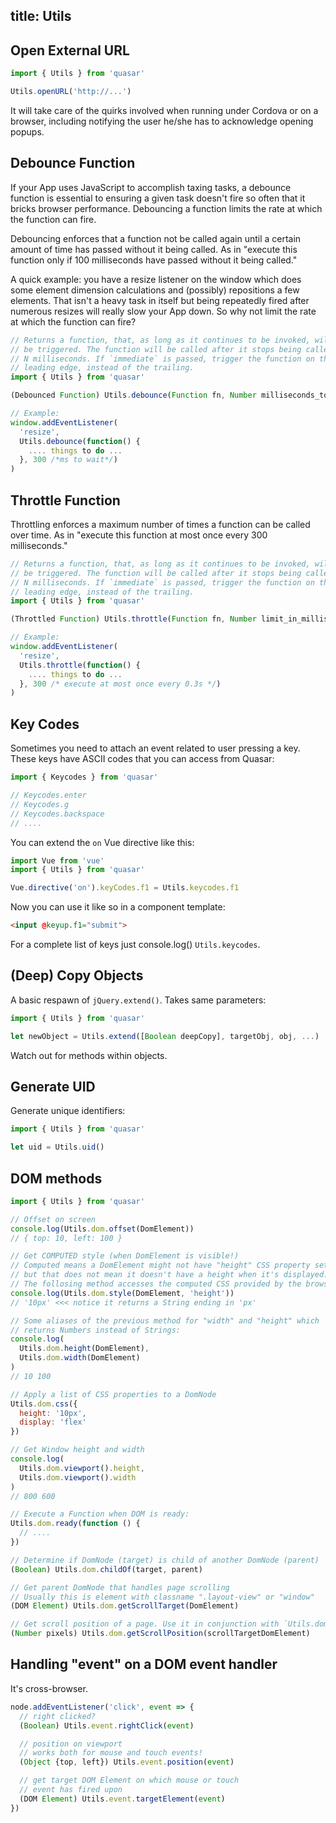 title: Utils
---
## Open External URL
``` js
import { Utils } from 'quasar'

Utils.openURL('http://...')
```

It will take care of the quirks involved when running under Cordova or on a browser, including notifying the user he/she has to acknowledge opening popups.

## Debounce Function
If your App uses JavaScript to accomplish taxing tasks, a debounce function is essential to ensuring a given task doesn't fire so often that it bricks browser performance. Debouncing a function limits the rate at which the function can fire.

Debouncing enforces that a function not be called again until a certain amount of time has passed without it being called. As in "execute this function only if 100 milliseconds have passed without it being called."

A quick example: you have a resize listener on the window which does some element dimension calculations and (possibly) repositions a few elements. That isn't a heavy task in itself but being repeatedly fired after numerous resizes will really slow your App down. So why not limit the rate at which the function can fire?

``` js
// Returns a function, that, as long as it continues to be invoked, will not
// be triggered. The function will be called after it stops being called for
// N milliseconds. If `immediate` is passed, trigger the function on the
// leading edge, instead of the trailing.
import { Utils } from 'quasar'

(Debounced Function) Utils.debounce(Function fn, Number milliseconds_to_wait, Boolean immediate)

// Example:
window.addEventListener(
  'resize',
  Utils.debounce(function() {
    .... things to do ...
  }, 300 /*ms to wait*/)
)
```

## Throttle Function
Throttling enforces a maximum number of times a function can be called over time. As in "execute this function at most once every 300 milliseconds."

``` js
// Returns a function, that, as long as it continues to be invoked, will not
// be triggered. The function will be called after it stops being called for
// N milliseconds. If `immediate` is passed, trigger the function on the
// leading edge, instead of the trailing.
import { Utils } from 'quasar'

(Throttled Function) Utils.throttle(Function fn, Number limit_in_milliseconds)

// Example:
window.addEventListener(
  'resize',
  Utils.throttle(function() {
    .... things to do ...
  }, 300 /* execute at most once every 0.3s */)
)
```

## Key Codes
Sometimes you need to attach an event related to user pressing a key. These keys have ASCII codes that you can access from Quasar:

``` js
import { Keycodes } from 'quasar'

// Keycodes.enter
// Keycodes.g
// Keycodes.backspace
// ....
```

You can extend the `on` Vue directive like this:

``` js
import Vue from 'vue'
import { Utils } from 'quasar'

Vue.directive('on').keyCodes.f1 = Utils.keycodes.f1
```

Now you can use it like so in a component template:
``` html
<input @keyup.f1="submit">
```

For a complete list of keys just console.log() `Utils.keycodes`.

## (Deep) Copy Objects
A basic respawn of `jQuery.extend()`. Takes same parameters:
``` js
import { Utils } from 'quasar'

let newObject = Utils.extend([Boolean deepCopy], targetObj, obj, ...)
```
Watch out for methods within objects.

## Generate UID
Generate unique identifiers:
``` js
import { Utils } from 'quasar'

let uid = Utils.uid()
```

## DOM methods
``` js
import { Utils } from 'quasar'

// Offset on screen
console.log(Utils.dom.offset(DomElement))
// { top: 10, left: 100 }

// Get COMPUTED style (when DomElement is visible!)
// Computed means a DomElement might not have "height" CSS property set,
// but that does not mean it doesn't have a height when it's displayed.
// The follosing method accesses the computed CSS provided by the browser:
console.log(Utils.dom.style(DomElement, 'height'))
// '10px' <<< notice it returns a String ending in 'px'

// Some aliases of the previous method for "width" and "height" which
// returns Numbers instead of Strings:
console.log(
  Utils.dom.height(DomElement),
  Utils.dom.width(DomElement)
)
// 10 100

// Apply a list of CSS properties to a DomNode
Utils.dom.css({
  height: '10px',
  display: 'flex'
})

// Get Window height and width
console.log(
  Utils.dom.viewport().height,
  Utils.dom.viewport().width
)
// 800 600

// Execute a Function when DOM is ready:
Utils.dom.ready(function () {
  // ....
})

// Determine if DomNode (target) is child of another DomNode (parent)
(Boolean) Utils.dom.childOf(target, parent)

// Get parent DomNode that handles page scrolling
// Usually this is element with classname ".layout-view" or "window"
(DOM Element) Utils.dom.getScrollTarget(DomElement)

// Get scroll position of a page. Use it in conjunction with `Utils.dom.getScrollTarget()`
(Number pixels) Utils.dom.getScrollPosition(scrollTargetDomElement)
```

## Handling "event" on a DOM event handler
It's cross-browser.

``` js
node.addEventListener('click', event => {
  // right clicked?
  (Boolean) Utils.event.rightClick(event)

  // position on viewport
  // works both for mouse and touch events!
  (Object {top, left}) Utils.event.position(event)

  // get target DOM Element on which mouse or touch
  // event has fired upon
  (DOM Element) Utils.event.targetElement(event)
})
```
